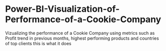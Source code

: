 # Power-BI-Visualization-of-Performance-of-a-Cookie-Company
Vizualizing the performance of a Cookie Company using metrics such as Profit trend in previous months, highest performing products and countries of top clients
this is what it does
